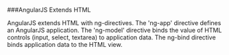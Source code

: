 ###AngularJS Extends HTML

AngularJS extends HTML with ng-directives.
The 'ng-app' directive defines an AngularJS application.
The 'ng-model' directive binds the value of HTML controls (input, select, textarea) to application data.
The ng-bind directive binds application data to the HTML view. 
